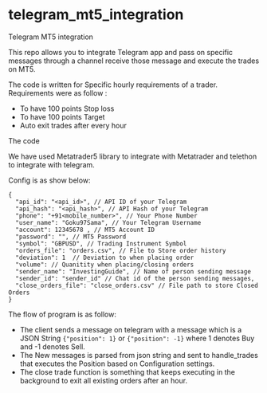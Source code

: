 # telegram_mt5_integration
Telegram MT5 integration

This repo allows you to integrate Telegram app and pass on specific messages through a channel receive those message and execute the trades on MT5.

The code is written for Specific hourly requirements of a trader.
Requirements were as follow :
* To have 100 points Stop loss
* To have 100 points Target
* Auto exit trades after every hour

The code

We have used Metatrader5 library to integrate with Metatrader and telethon to integrate with telegram.

Config is as show below:
```
{
  "api_id": "<api_id>", // API ID of your Telegram 
  "api_hash": "<api_hash>", // API Hash of your Telegram 
  "phone": "+91<mobile_number>", // Your Phone Number
  "user_name": "Goku97Sama", // Your Telegram Username
  "account": 12345678 , // MT5 Account ID
  "password": "", // MT5 Password
  "symbol": "GBPUSD", // Trading Instrument Symbol
  "orders_file": "orders.csv", // File to Store order history
  "deviation": 1  // Deviation to when placing order
  "volume": // Quanitity when placing/closing orders 
  "sender_name": "InvestingGuide", // Name of person sending message
  "sender_id": "sender_id" // Chat id of the person sending messages,
  "close_orders_file": "close_orders.csv" // File path to store Closed Orders
}

```

The flow of program is as follow:
* The client sends a message on telegram with a message which is a JSON String ```{"position": 1}``` or ```{"position": -1}``` where 1 denotes Buy and -1 denotes Sell.
* The New messages is parsed from json string and sent to handle_trades that executes the Position based on Configuration settings.
* The close trade function is something that keeps executing in the background to exit all existing orders after an hour.